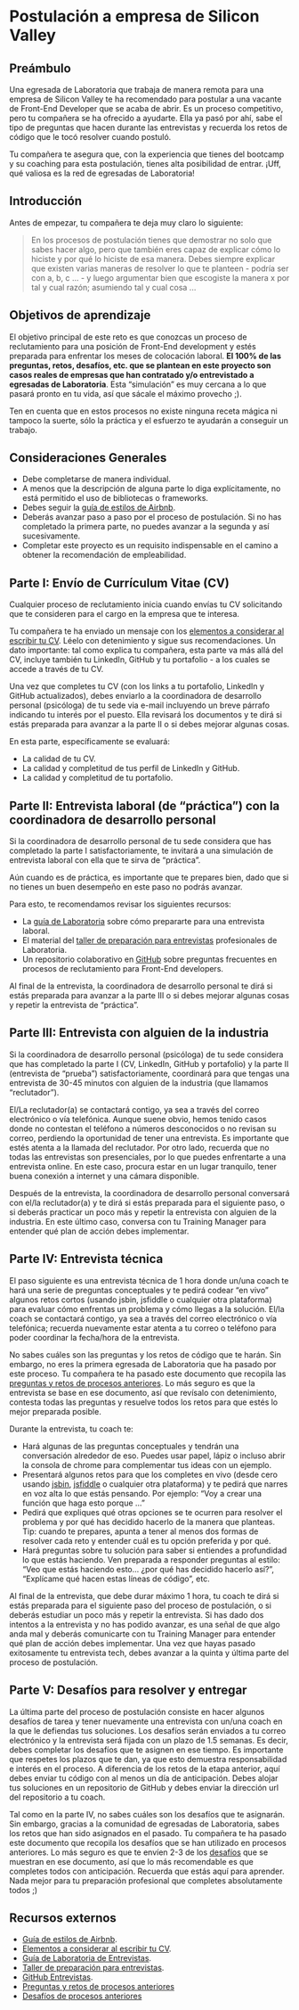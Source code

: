 # Postulación a empresa de Silicon Valley

## Preámbulo

Una egresada de Laboratoria que trabaja de manera remota para una empresa de
Silicon Valley te ha recomendado para postular a una vacante de Front-End
Developer que se acaba de abrir. Es un proceso competitivo, pero tu compañera se
ha ofrecido a ayudarte. Ella ya pasó por ahí, sabe el tipo de preguntas que
hacen durante las entrevistas y recuerda los retos de código que le tocó
resolver cuando postuló.

Tu compañera te asegura que, con la experiencia que tienes del bootcamp y su
coaching para esta postulación, tienes alta posibilidad de entrar. ¡Uff, qué
valiosa es la red de egresadas de Laboratoria!

## Introducción

Antes de empezar, tu compañera te deja muy claro lo siguiente:

> En los procesos de postulación tienes que demostrar no solo que sabes hacer
> algo, pero que también eres capaz de explicar cómo lo hiciste y por qué lo
> hiciste de esa manera. Debes siempre explicar que existen varias maneras de
> resolver lo que te planteen - podría ser con a, b, c ... - y luego argumentar
> bien que escogiste la manera x por tal y cual razón; asumiendo tal y cual cosa
> ...

## Objetivos de aprendizaje

El objetivo principal de este reto es que conozcas un proceso de reclutamiento
para una posición de Front-End development y estés preparada para enfrentar los
meses de colocación laboral. **El 100% de las preguntas, retos, desafíos, etc.
que se plantean en este proyecto son casos reales de empresas que han
contratado y/o entrevistado a egresadas de Laboratoria**. Esta “simulación” es
muy cercana a lo que pasará pronto en tu vida, así que sácale el máximo provecho
;).

Ten en cuenta que en estos procesos no existe ninguna receta mágica ni tampoco
la suerte, sólo la práctica y el esfuerzo te ayudarán a conseguir un trabajo.

## Consideraciones Generales

* Debe completarse de manera individual.
* A menos que la descripción de alguna parte lo diga explícitamente, no está
  permitido el uso de bibliotecas o frameworks.
* Debes seguir la [guía de estilos de Airbnb](https://github.com/airbnb/javascript).
* Deberás avanzar paso a paso por el proceso de postulación. Si no has
  completado la primera parte, no puedes avanzar a la segunda y así
  sucesivamente.
* Completar este proyecto es un requisito indispensable en el camino a obtener
  la recomendación de empleabilidad.

## Parte I: Envío de Currículum Vitae (CV)

Cualquier proceso de reclutamiento inicia cuando envías tu CV solicitando que te
consideren para  el cargo en la empresa que te interesa.

Tu compañera te ha enviado un mensaje con los
[elementos a considerar al escribir tu CV](https://drive.google.com/file/d/1TUHy3SxgalOWBqH-rtHKbejsKCXoLxWD/view?usp=sharing).
Léelo con detenimiento y sigue sus recomendaciones. Un dato importante: tal como
explica tu compañera, esta parte va más allá del CV, incluye también tu
LinkedIn, GitHub y tu portafolio - a los cuales se accede a través de tu CV.

Una vez que completes tu CV (con los links a tu portafolio, LinkedIn y GitHub
actualizados), debes enviarlo a la coordinadora de desarrollo personal
(psicóloga) de tu sede via e-mail incluyendo un breve párrafo indicando tu
interés por el puesto. Ella revisará los documentos y te dirá si estás preparada
para avanzar a la parte II o si debes mejorar algunas cosas.

En esta parte, específicamente se evaluará:

* La calidad de tu CV.
* La calidad y completitud de tus perfil de LinkedIn y GitHub.
* La calidad y completitud de tu portafolio.

## Parte II: Entrevista laboral (de “práctica”) con la coordinadora de desarrollo personal

Si la coordinadora de desarrollo personal de tu sede considera que has
completado la parte I satisfactoriamente, te invitará a una simulación de
entrevista laboral con ella que te sirva de “práctica”.

Aún cuando es de práctica, es importante que te prepares bien, dado que si no
tienes un buen desempeño en este paso no podrás avanzar.

Para esto, te recomendamos revisar los siguientes recursos:

* La [guía de Laboratoria](https://drive.google.com/file/d/1hwayjQlU7m6acBts9g0G5VBK8ZCcAN2b/view?usp=sharing)
  sobre cómo prepararte para una entrevista laboral.
* El material del [taller de preparación para entrevistas](https://docs.google.com/presentation/d/1IKc49cO4PQZVytL8pEgu9rogWYcuoguBcnKHgPKKXLs/edit?usp=sharing)
  profesionales de Laboratoria.
* Un repositorio colaborativo en [GitHub](https://github.com/h5bp/Front-end-Developer-Interview-Questions)
  sobre preguntas frecuentes en procesos de reclutamiento para Front-End
  developers.

Al final de la entrevista, la coordinadora de desarrollo personal te dirá si
estás preparada para avanzar a la parte III o si debes mejorar algunas cosas y
repetir la entrevista de “práctica”.

## Parte III: Entrevista con alguien de la industria

Si la coordinadora de desarrollo personal (psicóloga) de tu sede considera que
has completado la parte I (CV, LinkedIn, GitHub y portafolio) y la parte II
(entrevista de “prueba”) satisfactoriamente, coordinará para que tengas una
entrevista de 30-45 minutos con alguien de la industria (que llamamos
“reclutador”).

El/La reclutador(a) se contactará contigo, ya sea a través del correo
electrónico o vía telefónica. Aunque suene obvio, hemos tenido casos donde no
contestan el teléfono a números desconocidos o no revisan su correo, perdiendo
la oportunidad de tener una entrevista. Es importante que estés atenta a la
llamada del reclutador. Por otro lado, recuerda que no todas las entrevistas son
presenciales, por lo que puedes enfrentarte a una entrevista online. En este
caso, procura estar en un lugar tranquilo, tener buena conexión a internet y una
cámara disponible.

Después de la entrevista, la coordinadora de desarrollo personal conversará con
el/la reclutador(a) y te dirá si estás preparada para el siguiente paso, o si
deberás practicar un poco más y repetir la entrevista con alguien de la
industria. En este último caso, conversa con tu Training Manager para entender
qué plan de acción debes implementar.

## Parte IV: Entrevista técnica

El paso siguiente es una entrevista técnica de 1 hora donde un/una coach te
hará una serie de preguntas conceptuales y te pedirá codear “en vivo” algunos
retos cortos (usando jsbin, jsfiddle o cualquier otra plataforma) para evaluar
cómo enfrentas un problema y cómo llegas a la solución. El/la coach se
contactará contigo, ya sea a través del correo electrónico o vía telefónica;
recuerda nuevamente estar atenta a tu correo o teléfono para poder coordinar la
fecha/hora de la entrevista.

No sabes cuáles son las preguntas y los retos de código que te harán.
Sin embargo, no eres la primera egresada de Laboratoria que ha pasado por este
proceso. Tu compañera te ha pasado este documento que recopila las [preguntas y
retos de procesos anteriores](https://drive.google.com/file/d/11z6IVBmjGwv3dSezMFbSgFP_YeeMnhnr/view?usp=sharing).
Lo más seguro es que la entrevista se base en ese documento, así que revísalo
con detenimiento, contesta todas las preguntas y resuelve todos los retos para
que estés lo mejor preparada posible.

Durante la entrevista, tu coach te:

* Hará algunas de las preguntas conceptuales y tendrán una conversación
  alrededor de eso. Puedes usar papel, lápiz o incluso abrir la consola de
  chrome para complementar tus ideas con un ejemplo.
* Presentará algunos retos para que los completes en vivo (desde cero usando
  [jsbin](https://jsbin.com/?html,output), [jsfiddle](https://jsfiddle.net/) o
  cualquier otra plataforma) y te pedirá que narres en voz alta lo que estás
  pensando. Por ejemplo: “Voy a crear una función que haga esto porque ...”
* Pedirá que expliques qué otras opciones se te ocurren para resolver el
  problema y por qué has decidido hacerlo de la manera que planteas. Tip: cuando
  te prepares, apunta a tener al menos dos formas de resolver cada reto y
  entender cuál es tu opción preferida y por qué.
* Hará preguntas sobre tu solución para saber si entiendes a profundidad lo que
  estás haciendo. Ven preparada a responder preguntas al estilo: “Veo que estás
  haciendo esto... ¿por qué has decidido hacerlo así?”, “Explícame qué hacen
  estas líneas de código”, etc.

Al final de la entrevista, que debe durar máximo 1 hora, tu coach te dirá si
estás preparada para el siguiente paso del proceso de postulación, o si deberás
estudiar un poco más y repetir la entrevista. Si has dado dos intentos a la
entrevista y no has podido avanzar, es una señal de que algo anda mal y deberás
comunicarte con tu Training Manager para entender qué plan de acción debes
implementar. Una vez que hayas pasado exitosamente tu entrevista tech, debes
avanzar a la quinta y última parte del proceso de postulación.

## Parte V: Desafíos para resolver y entregar

La última parte del proceso de postulación consiste en hacer algunos desafíos
de tarea y tener nuevamente una entrevista con un/una coach en la que le
defiendas tus soluciones. Los desafíos serán enviados a tu correo electrónico
y la entrevista será fijada con un plazo de 1.5 semanas. Es decir, debes
completar los desafíos que te asignen en ese tiempo. Es importante que respetes
los plazos que te dan, ya que esto demuestra responsabilidad e interés en el
proceso. A diferencia de los retos de la etapa anterior, aquí debes enviar tu
código con al menos un día de anticipación. Debes alojar tus soluciones en un
repositorio de GitHub y debes enviar la dirección url del repositorio a
tu coach.

Tal como en la parte IV, no sabes cuáles son los desafíos que te asignarán.
Sin embargo, gracias a la comunidad de egresadas de Laboratoria, sabes los retos
que han sido asignados en el pasado. Tu compañera te ha pasado este documento
que recopila los desafíos que se han utilizado en procesos anteriores. Lo más
seguro es que te envíen 2-3 de los [desafíos](https://drive.google.com/file/d/1QjvVr72b3hx4hyWl6kl9QKBhM7EeMJyN/view?usp=sharing)
que se muestran en ese documento, así que lo más recomendable es que completes
todos con anticipación. Recuerda que estás aquí para aprender. Nada mejor para
tu preparación profesional que completes absolutamente todos ;)

## Recursos externos

* [Guía de estilos de Airbnb](https://github.com/airbnb/javascript).
* [Elementos a considerar al escribir tu CV](https://drive.google.com/file/d/1TUHy3SxgalOWBqH-rtHKbejsKCXoLxWD/view?usp=sharing).
* [Guía de Laboratoria de Entrevistas](https://drive.google.com/file/d/1hwayjQlU7m6acBts9g0G5VBK8ZCcAN2b/view?usp=sharing).
* [Taller de preparación para entrevistas](https://docs.google.com/presentation/d/1IKc49cO4PQZVytL8pEgu9rogWYcuoguBcnKHgPKKXLs/edit?usp=sharing).
* [GitHub Entrevistas](https://github.com/h5bp/Front-end-Developer-Interview-Questions).
* [Preguntas y retos de procesos anteriores](https://drive.google.com/file/d/11z6IVBmjGwv3dSezMFbSgFP_YeeMnhnr/view?usp=sharing)
* [Desafíos de procesos anteriores](https://drive.google.com/file/d/1QjvVr72b3hx4hyWl6kl9QKBhM7EeMJyN/view?usp=sharing)
